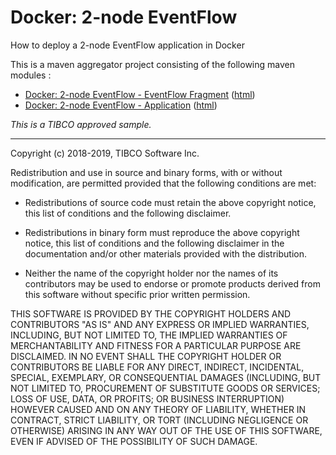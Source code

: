 # Docker: 2-node EventFlow

How to deploy a 2-node EventFlow application in Docker

This is a maven aggregator project consisting of the following maven modules :

* [Docker: 2-node EventFlow - EventFlow Fragment](ef-2node-ef/src/site/markdown/index.md) ([html](https://tibcosoftware.github.io/tibco-streaming-samples/10.6.0-SNAPSHOT/docker/ef-2node/ef-2node-ef/))
* [Docker: 2-node EventFlow - Application](ef-2node-app/src/site/markdown/index.md) ([html](https://tibcosoftware.github.io/tibco-streaming-samples/10.6.0-SNAPSHOT/docker/ef-2node/ef-2node-app/))

_This is a TIBCO approved sample._

---
Copyright (c) 2018-2019, TIBCO Software Inc.

Redistribution and use in source and binary forms, with or without
modification, are permitted provided that the following conditions are met:

* Redistributions of source code must retain the above copyright notice, this
  list of conditions and the following disclaimer.

* Redistributions in binary form must reproduce the above copyright notice,
  this list of conditions and the following disclaimer in the documentation
  and/or other materials provided with the distribution.

* Neither the name of the copyright holder nor the names of its
  contributors may be used to endorse or promote products derived from
  this software without specific prior written permission.

THIS SOFTWARE IS PROVIDED BY THE COPYRIGHT HOLDERS AND CONTRIBUTORS "AS IS"
AND ANY EXPRESS OR IMPLIED WARRANTIES, INCLUDING, BUT NOT LIMITED TO, THE
IMPLIED WARRANTIES OF MERCHANTABILITY AND FITNESS FOR A PARTICULAR PURPOSE ARE
DISCLAIMED. IN NO EVENT SHALL THE COPYRIGHT HOLDER OR CONTRIBUTORS BE LIABLE
FOR ANY DIRECT, INDIRECT, INCIDENTAL, SPECIAL, EXEMPLARY, OR CONSEQUENTIAL
DAMAGES (INCLUDING, BUT NOT LIMITED TO, PROCUREMENT OF SUBSTITUTE GOODS OR
SERVICES; LOSS OF USE, DATA, OR PROFITS; OR BUSINESS INTERRUPTION) HOWEVER
CAUSED AND ON ANY THEORY OF LIABILITY, WHETHER IN CONTRACT, STRICT LIABILITY,
OR TORT (INCLUDING NEGLIGENCE OR OTHERWISE) ARISING IN ANY WAY OUT OF THE USE
OF THIS SOFTWARE, EVEN IF ADVISED OF THE POSSIBILITY OF SUCH DAMAGE.
